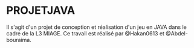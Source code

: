 # PROJETJAVA

Il s'agit d'un projet de conception et réalisation d'un jeu en JAVA dans le cadre de la L3 MIAGE. Ce travail est réalisé par @Hakan0613 et @Abdel-bouraima.
